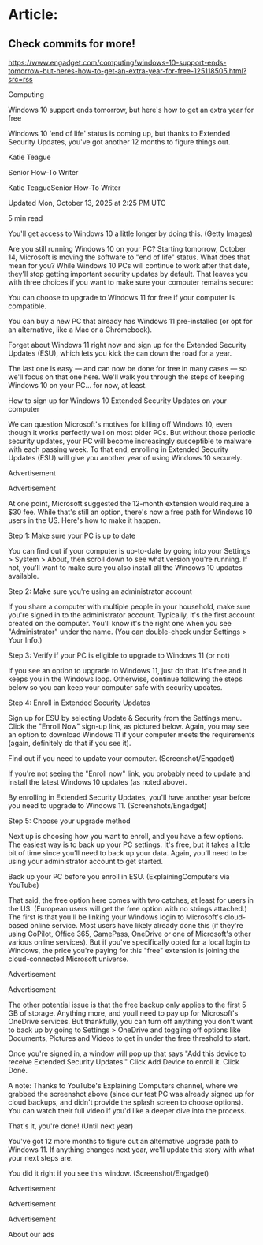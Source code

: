 # Article:

## Check commits for more!
https://www.engadget.com/computing/windows-10-support-ends-tomorrow-but-heres-how-to-get-an-extra-year-for-free-125118505.html?src=rss

Computing

Windows 10 support ends tomorrow, but here's how to get an extra year for free

Windows 10 'end of life' status is coming up, but thanks to Extended Security Updates, you've got another 12 months to figure things out.

Katie Teague

Senior How-To Writer

Katie TeagueSenior How-To Writer

Updated Mon, October 13, 2025 at 2:25 PM UTC

5 min read

You'll get access to Windows 10 a little longer by doing this. (Getty Images)

Are you still running Windows 10 on your PC? Starting tomorrow, October 14, Microsoft is moving the software to "end of life" status. What does that mean for you? While Windows 10 PCs will continue to work after that date, they'll stop getting important security updates by default. That leaves you with three choices if you want to make sure your computer remains secure:

You can choose to upgrade to Windows 11 for free if your computer is compatible.

You can buy a new PC that already has Windows 11 pre-installed (or opt for an alternative, like a Mac or a Chromebook).

Forget about Windows 11 right now and sign up for the Extended Security Updates (ESU), which lets you kick the can down the road for a year.

The last one is easy — and can now be done for free in many cases — so we'll focus on that one here. We'll walk you through the steps of keeping Windows 10 on your PC… for now, at least.

How to sign up for Windows 10 Extended Security Updates on your computer

We can question Microsoft's motives for killing off Windows 10, even though it works perfectly well on most older PCs. But without those periodic security updates, your PC will become increasingly susceptible to malware with each passing week. To that end, enrolling in Extended Security Updates (ESU) will give you another year of using Windows 10 securely.

Advertisement

Advertisement

At one point, Microsoft suggested the 12-month extension would require a $30 fee. While that's still an option, there's now a free path for Windows 10 users in the US. Here's how to make it happen.

Step 1: Make sure your PC is up to date

You can find out if your computer is up-to-date by going into your Settings > System > About, then scroll down to see what version you're running. If not, you'll want to make sure you also install all the Windows 10 updates available.

Step 2: Make sure you're using an administrator account

If you share a computer with multiple people in your household, make sure you're signed in to the administrator account. Typically, it's the first account created on the computer. You'll know it's the right one when you see "Administrator" under the name. (You can double-check under Settings > Your Info.)

Step 3: Verify if your PC is eligible to upgrade to Windows 11 (or not)

If you see an option to upgrade to Windows 11, just do that. It's free and it keeps you in the Windows loop. Otherwise, continue following the steps below so you can keep your computer safe with security updates.

Step 4: Enroll in Extended Security Updates

Sign up for ESU by selecting Update & Security from the Settings menu. Click the "Enroll Now" sign-up link, as pictured below. Again, you may see an option to download Windows 11 if your computer meets the requirements (again, definitely do that if you see it).

Find out if you need to update your computer. (Screenshot/Engadget)

If you're not seeing the "Enroll now" link, you probably need to update and install the latest Windows 10 updates (as noted above).

By enrolling in Extended Security Updates, you'll have another year before you need to upgrade to Windows 11. (Screenshots/Engadget)

Step 5: Choose your upgrade method

Next up is choosing how you want to enroll, and you have a few options. The easiest way is to back up your PC settings. It's free, but it takes a little bit of time since you'll need to back up your data. Again, you'll need to be using your administrator account to get started.

Back up your PC before you enroll in ESU. (ExplainingComputers via YouTube)

That said, the free option here comes with two catches, at least for users in the US. (European users will get the free option with no strings attached.) The first is that you'll be linking your Windows login to Microsoft's cloud-based online service. Most users have likely already done this (if they're using CoPilot, Office 365, GamePass, OneDrive or one of Microsoft's other various online services). But if you've specifically opted for a local login to Windows, the price you're paying for this "free" extension is joining the cloud-connected Microsoft universe.

Advertisement

Advertisement

The other potential issue is that the free backup only applies to the first 5 GB of storage. Anything more, and youll need to pay up for Microsoft's OneDrive services. But thankfully, you can turn off anything you don't want to back up by going to Settings > OneDrive and toggling off options like Documents, Pictures and Videos to get in under the free threshold to start.

Once you're signed in, a window will pop up that says "Add this device to receive Extended Security Updates." Click Add Device to enroll it. Click Done.

A note: Thanks to YouTube's Explaining Computers channel, where we grabbed the screenshot above (since our test PC was already signed up for cloud backups, and didn't provide the splash screen to choose options). You can watch their full video if you'd like a deeper dive into the process.

That's it, you're done! (Until next year)

You've got 12 more months to figure out an alternative upgrade path to Windows 11. If anything changes next year, we'll update this story with what your next steps are.

You did it right if you see this window. (Screenshot/Engadget)

Advertisement

Advertisement

Advertisement

About our ads